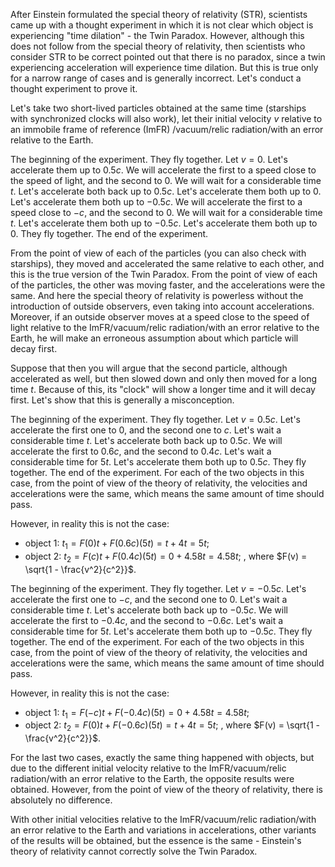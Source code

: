 After Einstein formulated the special theory of relativity (STR), scientists came up with a thought experiment in which it is not clear which object is experiencing "time dilation" - the Twin Paradox. However, although this does not follow from the special theory of relativity, then scientists who consider STR to be correct pointed out that there is no paradox, since a twin experiencing acceleration will experience time dilation. But this is true only for a narrow range of cases and is generally incorrect. Let's conduct a thought experiment to prove it.

Let's take two short-lived particles obtained at the same time (starships with synchronized clocks will also work), let their initial velocity $v$ relative to an immobile frame of reference (ImFR) /vacuum/relic radiation/with an error relative to the Earth.

The beginning of the experiment. They fly together. Let $v=0$. Let's accelerate them up to $0.5c$. We will accelerate the first to a speed close to the speed of light, and the second to 0. We will wait for a considerable time $t$. Let's accelerate both back up to $0.5c$. Let's accelerate them both up to 0. Let's accelerate them both up to $-0.5c$. We will accelerate the first to a speed close to $-c$, and the second to 0. We will wait for a considerable time $t$. Let's accelerate them both up to $-0.5c$. Let's accelerate them both up to 0. They fly together. The end of the experiment.

From the point of view of each of the particles (you can also check with starships), they moved and accelerated the same relative to each other, and this is the true version of the Twin Paradox. From the point of view of each of the particles, the other was moving faster, and the accelerations were the same. And here the special theory of relativity is powerless without the introduction of outside observers, even taking into account accelerations. Moreover, if an outside observer moves at a speed close to the speed of light relative to the ImFR/vacuum/relic radiation/with an error relative to the Earth, he will make an erroneous assumption about which particle will decay first.

Suppose that then you will argue that the second particle, although accelerated as well, but then slowed down and only then moved for a long time $t$. Because of this, its "clock" will show a longer time and it will decay first. Let's show that this is generally a misconception.

The beginning of the experiment. They fly together. Let $v=0.5c$. Let's accelerate the first one to 0, and the second one to $c$. Let's wait a considerable time $t$. Let's accelerate both back up to $0.5c$. We will accelerate the first to $0.6c$, and the second to $0.4c$. Let's wait a considerable time for $5t$. Let's accelerate them both up to $0.5c$. They fly together. The end of the experiment. For each of the two objects in this case, from the point of view of the theory of relativity, the velocities and accelerations were the same, which means the same amount of time should pass.

However, in reality this is not the case: 

- object 1: $t_1=F(0)t+F(0.6c)(5t)=t+4t=5t$; 
- object 2: $t_2=F(c)t+F(0.4c)(5t)=0+4.58t=4.58t$; 
, where $F(v) = \sqrt{1 - \frac{v^2}{c^2}}$. 

The beginning of the experiment. They fly together. Let $v=-0.5c$. Let's accelerate the first one to $-c$, and the second one to 0. Let's wait a considerable time $t$. Let's accelerate both back up to $-0.5c$. We will accelerate the first to $-0.4c$, and the second to $-0.6c$. Let's wait a considerable time for $5t$.  Let's accelerate them both up to $-0.5c$. They fly together. The end of the experiment. For each of the two objects in this case, from the point of view of the theory of relativity, the velocities and accelerations were the same, which means the same amount of time should pass. 

However, in reality this is not the case:  

- object 1: $t_1=F(-c)t+F(-0.4c)(5t)=0+4.58t=4.58t$; 
- object 2: $t_2=F(0)t+F(-0.6c)(5t)=t+4t=5t$; 
, where $F(v) = \sqrt{1 - \frac{v^2}{c^2}}$. 

For the last two cases, exactly the same thing happened with objects, but due to the different initial velocity relative to the ImFR/vacuum/relic radiation/with an error relative to the Earth, the opposite results were obtained. However, from the point of view of the theory of relativity, there is absolutely no difference.

With other initial velocities relative to the ImFR/vacuum/relic radiation/with an error relative to the Earth and variations in accelerations, other variants of the results will be obtained, but the essence is the same - Einstein's theory of relativity cannot correctly solve the Twin Paradox.
